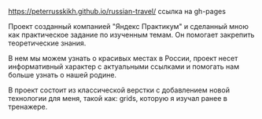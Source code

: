 https://peterrusskikh.github.io/russian-travel/ ссылка на gh-pages

Проект созданный компанией "Яндекс Практикум" и сделанный мною как практическое задание по изученным темам. Он помогает закрепить теоретические знания.

В нем мы можем узнать о красивых местах  в России, проект несет информативный характер с актуальными ссылками и помогать нам больше узнать о нашей родине.

В проект состоит из классической верстки с добавлением новой технологии для меня, такой как: grids, которую я изучал ранее в тренажере.